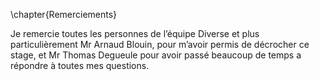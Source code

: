 \chapter{Remerciements}

Je remercie toutes les personnes de l’équipe Diverse et plus particulièrement
Mr Arnaud Blouin, pour m’avoir permis de décrocher ce stage, et Mr Thomas Degueule
pour avoir passé beaucoup de temps a répondre à toutes mes questions.
